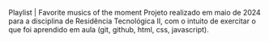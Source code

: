 Playlist | Favorite musics of the moment
Projeto realizado em maio de 2024 para a disciplina de Residência Tecnológica II, com o intuito de exercitar o que foi aprendido em aula (git, github, html, css, javascript).
  

